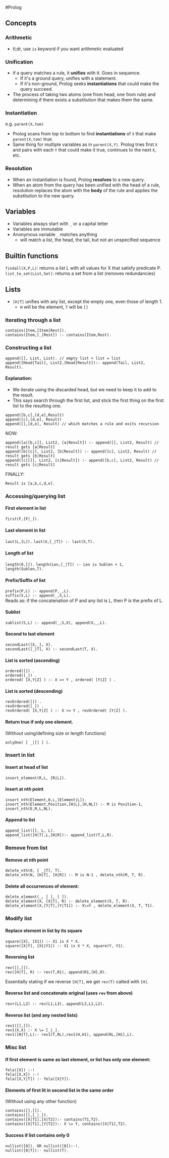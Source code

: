 #Prolog 

## Concepts

### Arithmetic

- tl;dr, use `is` keyword if you want arithmetic evaluated

### Unification

- if a query matches a rule, it **unifies** with it. Goes in sequence.
    * If it's a ground query, unifies with a statement.
    * If it's non-ground, Prolog seeks **instantiations** that could make the query succeed.
- The process of taking two atoms (one from head, one from rule) and determining if there exists a substitution that makes them the same.

### Instantiation

e.g. `parent(X,tom)`

- Prolog scans from top to bottom to find **instantiations** of `X` that make `parent(X,tom)` true.
- Same thing for multiple variables as in `parent(X,Y)`. Prolog tries first `X` and pairs with each `Y` that could make it true, continues to the next `X`, etc.

### Resolution

- When an instantiation is found, Prolog **resolves** to a new query.
- When an atom from the query has been unified with the head of a rule, resolution replaces the atom with the **body** of the rule and applies the substitution to the new query. 

## Variables

- Variables always start with `_` or a capital letter
- Variables are immutable
- Anonymous variable `_` matches anything
    * will match a list, the head, the tail, but not an unspecified sequence

## Builtin functions

`findall(X,P,L)`: returns a list L with all values for X that satisfy predicate P. 
`list_to_set(List,Set)`: returns a set from a list (removes redundancies)


## Lists

- `[H|T]` unifies with any list, except the empty one, even those of length 1.
    * `H` will be the element, `T` will be `[]`

### Iterating through a list

```
contains(Item,[Item|Rest]).
contains(Item,[_|Rest]) :- contains(Item,Rest).
```

### Constructing a list

    append([], List, List). // empty list + list = list
    append([Head|Tail], List2,[Head|Result]):- append(Tail, List2, Result).

#### Explanation:
- We iterate using the discarded head, but we need to keep it to add to the result.
- This says search through the first list, and stick the first thing on the first list to the resulting one.

```
append([b,c],[d,e],Result)
append([c],[d,e], Result)
append([],[d,e], Result) // which matches a rule and exits recursion
```


NOW:

    append([a|[b,c]], List2, [a|Result]) :- append([], List2, Result) // result gets [a|Result]
    append([b|[c]], List2, [b|Result]) :- append([c], List2, Result) // result gets [b|Result]
    append([c|[]], List2, [c|Result]) :- append([b,c], List2, Result) // result gets [c|Result]

FINALLY: 

    Result is [a,b,c,d,e].

### Accessing/querying list

#### First element in list

`first(F,[F|_]).`

#### Last element in list

`last(L,[L]).`
`last(X,[_|T]) :- last(X,T).`

#### Length of list

`length(0,[]).`
`length(Len,[_|T]) :- Len is Sublen + 1, length(Sublen,T).`

#### Prefix/Suffix of list

`prefix(P,L) :- append(P,_,L).`  
`suffix(S,L) :- append(_,S,L).`  
Reads as: if the concatenation of P and any list is L, then P is the prefix of L.

#### Sublist

`sublist(S,L) :- append(_,S,X), append(X,_,L).`

#### Second to last element

```
secondLast([X,_], X).
secondLast([_|T], X) :- secondLast(T, X).
```

#### List is sorted (ascending)

```
ordered([]) .
ordered([_]) .
ordered( [X,Y|Z] ) :- X =< Y , ordered( [Y|Z] ) .
```

#### List is sorted (descending)

```
revOrdered([]) .
revOrdered([_]) .
revOrdered( [X,Y|Z] ) :- X >= Y , revOrdered( [Y|Z] ).
```

#### Return true if only one element.

(Without using/defining size or length functions)

`onlyOne( [ _|[] ] ).`





### Insert in list
 
#### Insert at head of list

`insert_element(R,L, [R|L]).`

#### Insert at nth point

```
insert_nth(Element,0,L,[Element|L]).
insert_nth(Element,Position,[H|L],[H,NL]) :- M is Position-1, insert_nth(E,M,L,NL).
```

#### Append to list

```
append_list([], L, L).
append_list([H|T],L,[H|R]):- append_list(T,L,R).
```

### Remove from list

#### Remove at nth point

```
delete_nth(0, [ _|T], T).
delete_nth(N, [H|T], [H|R]) :- M is N-1 , delete_nth(M, T, R).
```

#### Delete all occurrences of element:

```
delete_element(_, [ ], [ ]).
delete_element(X, [X|T], R) :- delete_element(X, T, R).
delete_element(X,[Y|T],[Y|T1]) :- X\=Y , delete_element(X, T, T1).
```

### Modify list

#### Replace element in list by its square

```
square([X], [X1]) :- X1 is X * X.
square([X|Y], [X1|Y1]) :- X1 is X * X, square(Y, Y1).
```

#### Reversing list

```
rev([],[]).
rev([H|T], R) :- rev(T,R1), append(R1,[H],R).
```
Essentially stating if we reverse `[H|T]`, we get `rev(T)` catted with `[H]`.

#### Reverse list and concatenate original (uses `rev` from above)

`rev+(L1,L2) :- rev(L1,L3), append(L3,L1,L2).`

#### Reverse list (and any nested lists)

```
rev1([],[]).
rev1(X,X) :- X \= [_|_].
rev1([H|T],L):- rev1(T,RL),rev1(H,H1), append(RL,[H1],L).
```

### Misc list

#### If first element is same as last element, or list has only one element:

```
fela([X]) :-!
fela([X,X]) :-!
fela([X,Y|T]) :- fela([X|Y]).
```

#### Elements of first lit in second list in the same order

(Without using any other function)

```
contains([],[]).
contains([],[_|_]).
contains([X|T1],[X|T2]):- contains(T1,T2).
contains([X|T1],[Y|T2]):- X \= Y, contains([X|T1],T2).
```

#### Success if list contains only 0

```
nullist([0]). OR nullist([0]):-!.
nullist([0|T]):- nullist(T).
```